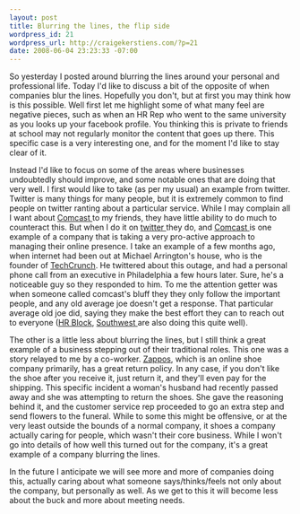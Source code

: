 ```yaml
--- 
layout: post
title: Blurring the lines, the flip side
wordpress_id: 21
wordpress_url: http://craigekerstiens.com/?p=21
date: 2008-06-04 23:23:33 -07:00
---
```

So yesterday I posted around blurring the lines around your personal and professional life. Today I'd like to discuss a bit of the opposite of when companies blur the lines. Hopefully you don't, but at first you may think how is this possible. Well first let me highlight some of what many feel are negative pieces, such as when an HR Rep who went to the same university as you looks up your facebook profile. You thinking this is private to friends at school may not regularly monitor the content that goes up there. This specific case is a very interesting one, and for the moment I'd like to stay clear of it.

Instead I'd like to focus on some of the areas where businesses undoubtedly should improve, and some notable ones that are doing that very well. I first would like to take (as per my usual) an example from twitter. Twitter is many things for many people, but it is extremely common to find people on twitter ranting about a particular service. While I may complain all I want about <a href="http://twitter.com/comcastcares">Comcast </a>to my friends, they have little ability to do much to counteract this. But when I do it on <a href="http://www.twitter.com">twitter </a>they do, and <a href="http://twitter.com/comcastcares">Comcast </a>is one example of a company that is taking a very pro-active approach to managing their online presence. I take an example of a few months ago, when internet had been out at Michael Arrington's house, who is the founder of <a href="http://www.techcrunch.com/2008/04/06/comcast-twitter-and-the-chicken-trust-me-i-have-a-point/">TechCrunch</a>. He twittered about this outage, and had a personal phone call from an executive in Philadelphia a few hours later. Sure, he's a noticeable guy so they responded to him. To me the attention getter was when someone called comcast's bluff they they only follow the important people, and any old average joe doesn't get a response. That particular average old joe did, saying they make the best effort they can to reach out to everyone (<a href="http://twitter.com/HRBlock">HR Block</a>, <a href="http://twitter.com/SouthwestAir">Southwest </a>are also doing this quite well).

The other is a little less about blurring the lines, but I still think a great example of a business stepping out of their traditional roles. This one was a story relayed to me by a co-worker. <a href="http://www.zappos.com">Zappos</a>, which is an online shoe company primarily, has a great return policy. In any case, if you don't like the shoe after you receive it, just return it, and they'll even pay for the shipping. This specific incident a woman's husband had recently passed away and she was attempting to return the shoes. She gave the reasoning behind it, and the customer service rep proceeded to go an extra step and send flowers to the funeral. While to some this might be offensive, or at the very least outside the bounds of a normal company, it shoes a company actually caring for people, which wasn't their core business. While I won't go into details of how well this turned out for the company, it's a great example of a company blurring the lines.

In the future I anticipate we will see more and more of companies doing this, actually caring about what someone says/thinks/feels not only about the company, but personally as well. As we get to this it will become less about the buck and more about meeting needs.
